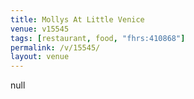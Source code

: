 ```yaml
---
title: Mollys At Little Venice
venue: v15545
tags: [restaurant, food, "fhrs:410868"]
permalink: /v/15545/
layout: venue
---
```

null